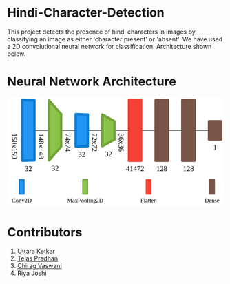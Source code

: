 # Hindi-Character-Detection
This project detects the presence of hindi characters in images by classifying an image as either 'character present' or 'absent'. We have used a 2D convolutional neural network for classification. Architecture shown below. 



# Neural Network Architecture
<img src="https://github.com/UttaraKet1607/Hindi-Character-Recognition/blob/main/images/graph.svg">
<img src="https://github.com/UttaraKet1607/Hindi-Character-Recognition/blob/main/images/legend.svg">

# Contributors
1. <a href=" www.github.com/Uttaraket1607"> Uttara Ketkar </a> 
2. <a href=" www.github.com/tejaspradhan"> Tejas Pradhan </a>
3. <a href=" www.github.com/chiragvaswani"> Chirag Vaswani </a>
4. <a href=" https://www.github.com/Riya-J"> Riya Joshi </a>
